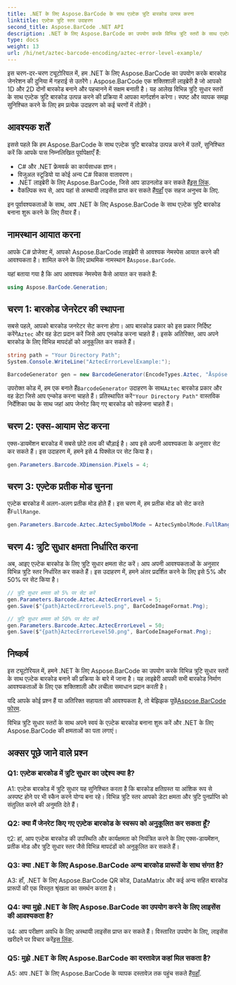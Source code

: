 ```yaml
---
title: .NET के लिए Aspose.BarCode के साथ एज़्टेक त्रुटि बारकोड उत्पन्न करना
linktitle: एज़्टेक त्रुटि स्तर उदाहरण
second_title: Aspose.BarCode .NET API
description: .NET के लिए Aspose.BarCode का उपयोग करके विभिन्न त्रुटि स्तरों के साथ एज़्टेक त्रुटि बारकोड उत्पन्न करना सीखें। बारकोड निर्माण के लिए व्यापक मार्गदर्शिका।
type: docs
weight: 13
url: /hi/net/aztec-barcode-encoding/aztec-error-level-example/
---
```

इस चरण-दर-चरण ट्यूटोरियल में, हम .NET के लिए Aspose.BarCode का उपयोग करके बारकोड जेनरेशन की दुनिया में गहराई से उतरेंगे। Aspose.BarCode एक शक्तिशाली लाइब्रेरी है जो आपको 1D और 2D दोनों बारकोड बनाने और पहचानने में सक्षम बनाती है। यह आलेख विभिन्न त्रुटि सुधार स्तरों के साथ एज़्टेक त्रुटि बारकोड उत्पन्न करने की प्रक्रिया में आपका मार्गदर्शन करेगा। स्पष्ट और व्यापक समझ सुनिश्चित करने के लिए हम प्रत्येक उदाहरण को कई चरणों में तोड़ेंगे।

## आवश्यक शर्तें

इससे पहले कि हम Aspose.BarCode के साथ एज़्टेक त्रुटि बारकोड उत्पन्न करने में उतरें, सुनिश्चित करें कि आपके पास निम्नलिखित पूर्वापेक्षाएँ हैं:

- C# और .NET फ्रेमवर्क का कार्यसाधक ज्ञान।
- विजुअल स्टूडियो या कोई अन्य C# विकास वातावरण।
-  .NET लाइब्रेरी के लिए Aspose.BarCode, जिसे आप डाउनलोड कर सकते हैं[इस लिंक](https://releases.aspose.com/barcode/net/).
-  वैकल्पिक रूप से, आप यहां से अस्थायी लाइसेंस प्राप्त कर सकते हैं[यहाँ](https://purchase.aspose.com/temporary-license/) एक सहज अनुभव के लिए.

इन पूर्वावश्यकताओं के साथ, आप .NET के लिए Aspose.BarCode के साथ एज़्टेक त्रुटि बारकोड बनाना शुरू करने के लिए तैयार हैं।

## नामस्थान आयात करना

आपके C# प्रोजेक्ट में, आपको Aspose.BarCode लाइब्रेरी से आवश्यक नेमस्पेस आयात करने की आवश्यकता है। शामिल करने के लिए प्राथमिक नामस्थान है`Aspose.BarCode`.

यहां बताया गया है कि आप आवश्यक नेमस्पेस कैसे आयात कर सकते हैं:

```csharp
using Aspose.BarCode.Generation;
```

## चरण 1: बारकोड जेनरेटर की स्थापना

 सबसे पहले, आपको बारकोड जनरेटर सेट करना होगा। आप बारकोड प्रकार को इस प्रकार निर्दिष्ट करेंगे`Aztec` और वह डेटा प्रदान करें जिसे आप एनकोड करना चाहते हैं। इसके अतिरिक्त, आप अपने बारकोड के लिए विभिन्न मापदंडों को अनुकूलित कर सकते हैं।

```csharp
string path = "Your Directory Path";
System.Console.WriteLine("AztecErrorLevelExample:");

BarcodeGenerator gen = new BarcodeGenerator(EncodeTypes.Aztec, "Åspóse.Barcóde© is a powerful library to generate & recognize 1D & 2D barcodes");
```

 उपरोक्त कोड में, हम एक बनाते हैं`BarcodeGenerator` उदाहरण के साथ`Aztec` बारकोड प्रकार और वह डेटा जिसे आप एन्कोड करना चाहते हैं। प्रतिस्थापित करें`"Your Directory Path"` वास्तविक निर्देशिका पथ के साथ जहां आप जेनरेट किए गए बारकोड को सहेजना चाहते हैं।

## चरण 2: एक्स-आयाम सेट करना

एक्स-डायमेंशन बारकोड में सबसे छोटे तत्व की चौड़ाई है। आप इसे अपनी आवश्यकता के अनुसार सेट कर सकते हैं। इस उदाहरण में, हमने इसे 4 पिक्सेल पर सेट किया है।

```csharp
gen.Parameters.Barcode.XDimension.Pixels = 4;
```

## चरण 3: एज़्टेक प्रतीक मोड चुनना

 एज़्टेक बारकोड में अलग-अलग प्रतीक मोड होते हैं। इस चरण में, हम प्रतीक मोड को सेट करते हैं`FullRange`.

```csharp
gen.Parameters.Barcode.Aztec.AztecSymbolMode = AztecSymbolMode.FullRange;
```

## चरण 4: त्रुटि सुधार क्षमता निर्धारित करना

अब, आइए एज़्टेक बारकोड के लिए त्रुटि सुधार क्षमता सेट करें। आप अपनी आवश्यकताओं के अनुसार विभिन्न त्रुटि स्तर निर्धारित कर सकते हैं। इस उदाहरण में, हमने अंतर प्रदर्शित करने के लिए इसे 5% और 50% पर सेट किया है।

```csharp
// त्रुटि सुधार क्षमता को 5% पर सेट करें
gen.Parameters.Barcode.Aztec.AztecErrorLevel = 5;
gen.Save($"{path}AztecErrorLevel5.png", BarCodeImageFormat.Png);

// त्रुटि सुधार क्षमता को 50% पर सेट करें
gen.Parameters.Barcode.Aztec.AztecErrorLevel = 50;
gen.Save($"{path}AztecErrorLevel50.png", BarCodeImageFormat.Png);
```

## निष्कर्ष

इस ट्यूटोरियल में, हमने .NET के लिए Aspose.BarCode का उपयोग करके विभिन्न त्रुटि सुधार स्तरों के साथ एज़्टेक बारकोड बनाने की प्रक्रिया के बारे में जाना है। यह लाइब्रेरी आपकी सभी बारकोड निर्माण आवश्यकताओं के लिए एक शक्तिशाली और लचीला समाधान प्रदान करती है।

 यदि आपके कोई प्रश्न हैं या अतिरिक्त सहायता की आवश्यकता है, तो बेझिझक पूछें[Aspose.BarCode फोरम](https://forum.aspose.com/c/barcode/13).

विभिन्न त्रुटि सुधार स्तरों के साथ अपने स्वयं के एज़्टेक बारकोड बनाना शुरू करें और .NET के लिए Aspose.BarCode की क्षमताओं का पता लगाएं।

## अक्सर पूछे जाने वाले प्रश्न

### Q1: एज़्टेक बारकोड में त्रुटि सुधार का उद्देश्य क्या है?

A1: एज़्टेक बारकोड में त्रुटि सुधार यह सुनिश्चित करता है कि बारकोड क्षतिग्रस्त या आंशिक रूप से अस्पष्ट होने पर भी स्कैन करने योग्य बना रहे। विभिन्न त्रुटि स्तर आपको डेटा क्षमता और त्रुटि पुनर्प्राप्ति को संतुलित करने की अनुमति देते हैं।

### Q2: क्या मैं जेनरेट किए गए एज़्टेक बारकोड के स्वरूप को अनुकूलित कर सकता हूँ?

ए2: हां, आप एज़्टेक बारकोड की उपस्थिति और कार्यक्षमता को नियंत्रित करने के लिए एक्स-डायमेंशन, प्रतीक मोड और त्रुटि सुधार स्तर जैसे विभिन्न मापदंडों को अनुकूलित कर सकते हैं।

### Q3: क्या .NET के लिए Aspose.BarCode अन्य बारकोड प्रारूपों के साथ संगत है?

A3: हाँ, .NET के लिए Aspose.BarCode QR कोड, DataMatrix और कई अन्य सहित बारकोड प्रारूपों की एक विस्तृत श्रृंखला का समर्थन करता है।

### Q4: क्या मुझे .NET के लिए Aspose.BarCode का उपयोग करने के लिए लाइसेंस की आवश्यकता है?

 उ4: आप परीक्षण अवधि के लिए अस्थायी लाइसेंस प्राप्त कर सकते हैं। विस्तारित उपयोग के लिए, लाइसेंस खरीदने पर विचार करें[इस लिंक](https://purchase.aspose.com/buy).

### Q5: मुझे .NET के लिए Aspose.BarCode का दस्तावेज़ कहां मिल सकता है?

 A5: आप .NET के लिए Aspose.BarCode के व्यापक दस्तावेज़ तक पहुंच सकते हैं[यहाँ](https://reference.aspose.com/barcode/net/).